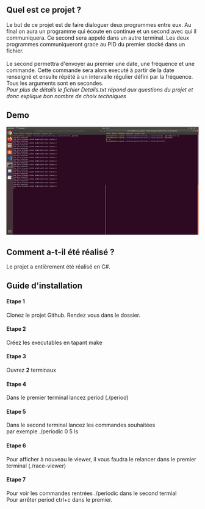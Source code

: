 ## Quel est ce projet ?
Le but de ce projet est de faire dialoguer deux programmes entre eux. Au final on aura un programme qui écoute en continue et un second avec qui il communiquera. Ce second sera appelé dans un autre terminal. Les deux programmes communiqueront grace au PID du premier stocké dans un fichier.<br><br>
Le second permettra d'envoyer au premier une date, une fréquence et une commande. Cette commande sera alors executé à partir de la date renseigné et ensuite répété à un intervalle régulier défini par la fréquence. Tous les arguments sont en secondes.<br>
<i>Pour plus de détails le fichier Details.txt répond aux questions du projet et donc explique bon nombre de choix techniques</i>

## Demo

![Preview](https://github.com/ThomasCorcoral/Periodic_C/blob/master/periodic.png)

## Comment a-t-il été réalisé ?

Le projet a entièrement été réalisé en C#.

## Guide d'installation

#### Etape 1
Clonez le projet Github. Rendez vous dans le dossier.

#### Etape 2
Créez les executables en tapant make

#### Etape 3
Ouvrez <b>2</b> terminaux

#### Etape 4 
Dans le premier terminal lancez period (./period)

#### Etape 5
Dans le second terminal lancez les commandes souhaitées<br>
par exemple ./periodic 0 5 ls<br>

#### Etape 6
Pour afficher à nouveau le viewer, il vous faudra le relancer dans le premier terminal (./race-viewer)

#### Etape 7
Pour voir les commandes rentrées ./periodic dans le second termial<br>
Pour arrêter period ctrl+c dans le premier.
